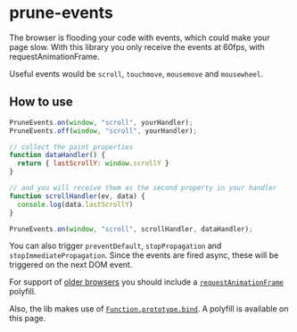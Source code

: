 prune-events
============

The browser is flooding your code with events, which could make your page slow.
With this library you only receive the events at 60fps, with requestAnimationFrame.

Useful events would be `scroll`, `touchmove`, `mousemove` and `mousewheel`.

## How to use
````js
PruneEvents.on(window, "scroll", yourHandler);
PruneEvents.off(window, "scroll", yourHandler);
````

````js
// collect the paint properties
function dataHandler() {
  return { lastScrollY: window.scrollY }
}

// and you will receive them as the second property in your handler
function scrollHandler(ev, data) {
  console.log(data.lastScrollY)
}

PruneEvents.on(window, "scroll", scrollHandler, dataHandler);
````

You can also trigger `preventDefault`, `stopPropagation` and `stopImmediatePropagation`.
Since the events are fired async, these will be triggered on the next DOM event.

For support of [older browsers](http://caniuse.com/#feat=requestanimationframe) you should include a 
[`requestAnimationFrame`](https://gist.github.com/paulirish/1579671) polyfill.

Also, the lib makes use of 
[`Function.prototype.bind`](https://developer.mozilla.org/en-US/docs/Web/JavaScript/Reference/Global_Objects/Function/bind).
A polyfill is available on this page.
